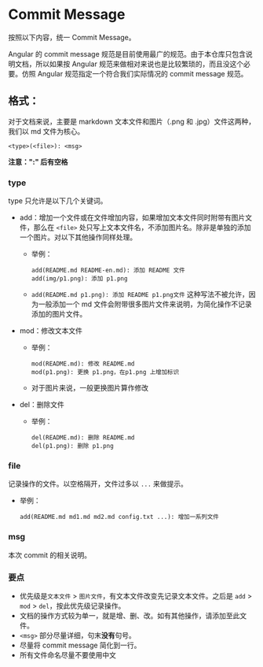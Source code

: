 # Commit Message

按照以下内容，统一 Commit Message。

Angular 的 commit message 规范是目前使用最广的规范。由于本仓库只包含说明文档，所以如果按 Angular 规范来做相对来说也是比较繁琐的，而且没这个必要。仿照 Angular 规范指定一个符合我们实际情况的 commit message 规范。

## 格式：

对于文档来说，主要是 markdown 文本文件和图片（.png 和 .jpg）文件这两种，我们以 md 文件为核心。

```
<type>(<file>): <msg>
```

**注意：":" 后有空格**

### type
type 只允许是以下几个关键词。

- add：增加一个文件或在文件增加内容，如果增加文本文件同时附带有图片文件，那么在 `<file>` 处只写上文本文件名，不添加图片名。除非是单独的添加一个图片。对以下其他操作同样处理。
    - 举例：

        ```
        add(README.md README-en.md): 添加 README 文件
        add(img/p1.png): 添加 p1.png
        ```

    - `add(README.md p1.png): 添加 README p1.png文件` 这种写法不被允许，因为一般添加一个 md 文件会附带很多图片文件来说明，为简化操作不记录添加的图片文件。

- mod：修改文本文件
    - 举例：

        ```
        mod(README.md): 修改 README.md
        mod(p1.png): 更换 p1.png，在p1.png 上增加标识
        ```

    - 对于图片来说，一般更换图片算作修改
- del：删除文件
    - 举例：

        ```
        del(README.md): 删除 README.md
        del(p1.png): 删除 p1.png
        ```

### file
记录操作的文件。以空格隔开，文件过多以 `...` 来做提示。
- 举例：

    ```
    add(README.md md1.md md2.md config.txt ...): 增加一系列文件
    ```

### msg
本次 commit 的相关说明。

### 要点
- 优先级是`文本文件` > `图片文件`，有文本文件改变先记录文本文件。之后是 `add` > `mod` > `del`，按此优先级记录操作。
- 文档的操作方式较为单一，就是增、删、改。如有其他操作，请添加至此文件。
- `<msg>` 部分尽量详细，句末**没有**句号。
- 尽量将 commit message 简化到一行。
- 所有文件命名尽量不要使用中文

